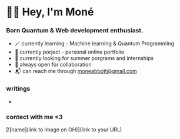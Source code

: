 # 👋🏾 Hey, I'm Moné

### Born Quantum & Web development enthusiast.



- 🪄 currently learning - Machine learning & Quantum Programming 
- 🔭 currently porject - personal online portfolio 
- 🌋 currently looking for summer porgrams and internships 
- 👀 always open for collaboration 
- 📬 can reach me through moneabbott@gmail.com 


### writings 
-

### contect with me <3
 
[![name](link to image on GH)](link to your URL)




<!--
- Helloo! I'm Moné
-  🏳️‍🌈 She/Her 
- I'm a STEM Highschool Sohpmore in Stafford, Va
- Intrest are | Climate scinece | Particle Physics | Abstract Algebra | Calculus | Quantum Computing & Coding | Cats | Cliamte Justice | Robotics  
- Favorites + Hobbies are | Matcha tea | Baking & Cooking | Reading | Gardening | Bird Watching | Film + Photogrpahy 
- Were to find me | Twitter - Eiiscue | Tumblr - Eiiscue | Pintrest - Eiiscue |
-  Specailties | Python | Html + Css | UI Ux design | Quantum Coding | Swift 
- Other Info | Founder of Caeli Collective 
-->
